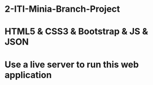 # 2-ITI-Minia-Branch-Project
# HTML5 & CSS3 & Bootstrap & JS & JSON 
# Use a live server to run this web application
